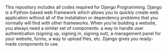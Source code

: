 This repository includes all codes required for Django Programming.
Django is a Python-based web framework which allows you to quickly create web application without all of the installation or dependency problems that you normally will find with other frameworks. When you’re building a website, you always need a similar set of components: a way to handle user authentication (signing up, signing in, signing out), a management panel for your website, forms, a way to upload files, etc. Django gives you ready-made components to use.
